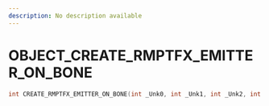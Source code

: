 ```yaml
---
description: No description available 
---
```


# OBJECT\_CREATE_RMPTFX_EMITTER_ON_BONE

```cpp
int CREATE_RMPTFX_EMITTER_ON_BONE(int _Unk0, int _Unk1, int _Unk2, int _Unk3, int _Unk4, int _Unk5, int _Unk6, int _Unk7);
```